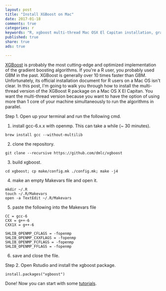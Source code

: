 ```yaml
---
layout: post
title: "Install XGBoost on Mac"
date: 2017-01-18
comments: true
categories: r
keywords: "R, xgboost multi-thread Mac OSX El Capitan installation, gradient boosting, GBM"
published: true
share: true
ads: true

---
```


[XGBoost](https://xgboost.readthedocs.io/en/latest/) is probably the most cutting-edge and optimized implementation of the gradient boosting algorithms. If you're a R user, you probably used GBM in the past. XGBoost is generally over 10 times faster than GBM. Unfortunately, its official installation document for R users on a Mac OS isn't clear. In this post, I'm going to walk you through how to install the multi-thread version of the XGBoost R package on a Mac OS X El Capitan. You want the multi-thread version because you want to have the option of using more than 1 core of your machine simultaneously to run the algorithms in parallel.

Step 1. Open up your terminal and run the following cmd.

1. install gcc-6.x.x with openmp. This can take a while (~ 30 minutes).

`brew install gcc --without-multilib`

2. clone the repository.

`git clone --recursive https://github.com/dmlc/xgboost`

3. build xgboost.

`cd xgboost; cp make/config.mk ./config.mk; make -j4`

4. make an empty Makevars file and open it.

```
mkdir ~/.R
touch ~/.R/Makevars
open -a TextEdit ~/.R/Makevars
```

5. paste the following into the Makevars file

```
CC = gcc-6
CXX = g++-6
CXX1X = g++-6

SHLIB_OPENMP_CFLAGS = -fopenmp
SHLIB_OPENMP_CXXFLAGS = -fopenmp
SHLIB_OPENMP_FCFLAGS = -fopenmp
SHLIB_OPENMP_FFLAGS = -fopenmp
```

6. save and close the file.

Step 2. Open Rstudio and install the xgboost package.

`install.packages("xgboost")`

Done! Now you can start with some [tutorials](https://xgboost.readthedocs.io/en/latest/tutorials/index.html). 